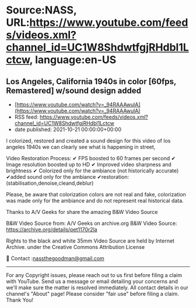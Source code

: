 # Source:NASS, URL:https://www.youtube.com/feeds/videos.xml?channel_id=UC1W8ShdwtfgjRHdbl1Lctcw, language:en-US

## Los Angeles, California 1940s in color [60fps, Remastered] w/sound design added
 - [https://www.youtube.com/watch?v=_94RAAAwulA](https://www.youtube.com/watch?v=_94RAAAwulA)
 - RSS feed: https://www.youtube.com/feeds/videos.xml?channel_id=UC1W8ShdwtfgjRHdbl1Lctcw
 - date published: 2021-10-21 00:00:00+00:00

I colorized, restored and created a sound design for this video of los angeles 1940s we can clearly see what is happening in  street,

Video Restoration Process:
✔ FPS boosted to 60 frames per second 
✔ Image resolution boosted up to HD 
✔ Improved video sharpness and brightness 
✔ Colorized only for the ambiance (not historically accurate)
✔added sound only for the ambiance
✔restoration:(stabilisation,denoise,cleand,deblur) 

Please, be aware that colorization colors are not real and fake, colorization was made only for the ambiance and do not represent real historical data.

Thanks to  A/V Geeks for share the amazing B&W Video Source

B&W Video Source from:   A/V Geeks on archive.org
B&W Video Source: https://archive.org/details/pet1170r2la

Rights to the black and white 35mm Video Source are held by Internet Archive. under the Creative Commons Attribution License

📨 Contact :nassthegoodman@gmail.com
- - - - - - - - - - - - - - - - - - - -
For any Copyright issues, please reach out to us first before filing a claim with YouTube. Send us a message or email detailing your concerns and we'll make sure the matter is resolved immediately. All contact details in our channel's "About" page! Please consider "fair use" before filing a claim. Thank You!

